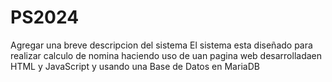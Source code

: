 # PS2024
Agregar una breve descripcion del sistema
El sistema esta diseñado para realizar calculo de nomina haciendo uso de uan pagina web desarrolladaen HTML y JavaScript y usando una Base de Datos en MariaDB 
